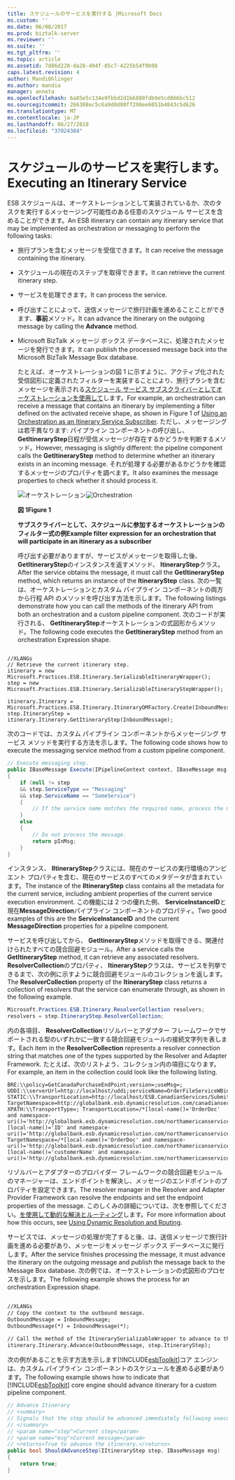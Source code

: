 ```yaml
---
title: スケジュールのサービスを実行する |Microsoft Docs
ms.custom: ''
ms.date: 06/08/2017
ms.prod: biztalk-server
ms.reviewer: ''
ms.suite: ''
ms.tgt_pltfrm: ''
ms.topic: article
ms.assetid: 7d86d228-da28-494f-85c7-4225b54f9b98
caps.latest.revision: 4
author: MandiOhlinger
ms.author: mandia
manager: anneta
ms.openlocfilehash: 6a85e5c134e9fbbd2d1b6880fdb9e5cd866bc512
ms.sourcegitcommit: 266308ec5c6a9d8d80ff298ee6051b4843c5d626
ms.translationtype: MT
ms.contentlocale: ja-JP
ms.lasthandoff: 06/27/2018
ms.locfileid: "37024384"
---
```

# <a name="executing-an-itinerary-service"></a><span data-ttu-id="c8813-102">スケジュールのサービスを実行します。</span><span class="sxs-lookup"><span data-stu-id="c8813-102">Executing an Itinerary Service</span></span>
<span data-ttu-id="c8813-103">ESB スケジュールは、オーケストレーションとして実装されているか、次のタスクを実行するメッセージング可能性のある任意のスケジュール サービスを含めることができます。</span><span class="sxs-lookup"><span data-stu-id="c8813-103">An ESB itinerary can contain any itinerary service that may be implemented as orchestration or messaging to perform the following tasks:</span></span>  
  
- <span data-ttu-id="c8813-104">旅行プランを含むメッセージを受信できます。</span><span class="sxs-lookup"><span data-stu-id="c8813-104">It can receive the message containing the itinerary.</span></span>  
  
- <span data-ttu-id="c8813-105">スケジュールの現在のステップを取得できます。</span><span class="sxs-lookup"><span data-stu-id="c8813-105">It can retrieve the current itinerary step.</span></span>  
  
- <span data-ttu-id="c8813-106">サービスを処理できます。</span><span class="sxs-lookup"><span data-stu-id="c8813-106">It can process the service.</span></span>  
  
- <span data-ttu-id="c8813-107">呼び出すことによって、送信メッセージで旅行計画を進めることことができます、**事前**メソッド。</span><span class="sxs-lookup"><span data-stu-id="c8813-107">It can advance the itinerary on the outgoing message by calling the **Advance** method.</span></span>  
  
- <span data-ttu-id="c8813-108">Microsoft BizTalk メッセージ ボックス データベースに、処理されたメッセージを発行できます。</span><span class="sxs-lookup"><span data-stu-id="c8813-108">It can publish the processed message back into the Microsoft BizTalk Message Box database.</span></span>  
  
  <span data-ttu-id="c8813-109">たとえば、オーケストレーションの図 1 に示すように、アクティブ化された受信図形に定義されたフィルターを実装することにより、旅行プランを含むメッセージを表示される[スケジュール サービス サブスクライバーとしてオーケストレーションを使用して](../esb-toolkit/using-an-orchestration-as-an-itinerary-service-subscriber.md)します。</span><span class="sxs-lookup"><span data-stu-id="c8813-109">For example, an orchestration can receive a message that contains an itinerary by implementing a filter defined on the activated receive shape, as shown in Figure 1 of [Using an Orchestration as an Itinerary Service Subscriber](../esb-toolkit/using-an-orchestration-as-an-itinerary-service-subscriber.md).</span></span> <span data-ttu-id="c8813-110">ただし、メッセージングは若干異なります: パイプライン コンポーネントの呼び出し、 **GetItineraryStep**日程が受信メッセージが存在するかどうかを判断するメソッド。</span><span class="sxs-lookup"><span data-stu-id="c8813-110">However, messaging is slightly different: the pipeline component calls the **GetItineraryStep** method to determine whether an itinerary exists in an incoming message.</span></span> <span data-ttu-id="c8813-111">それが処理する必要があるかどうかを確認するメッセージのプロパティを調べます。</span><span class="sxs-lookup"><span data-stu-id="c8813-111">It also examines the message properties to check whether it should process it.</span></span>  
  
  <span data-ttu-id="c8813-112">![オーケストレーション](../esb-toolkit/media/ch4-orchestration.jpg "Ch4 オーケストレーション")</span><span class="sxs-lookup"><span data-stu-id="c8813-112">![Orchestration](../esb-toolkit/media/ch4-orchestration.jpg "Ch4-Orchestration")</span></span>  
  
  <span data-ttu-id="c8813-113">**図 1**</span><span class="sxs-lookup"><span data-stu-id="c8813-113">**Figure 1**</span></span>  
  
  <span data-ttu-id="c8813-114">**サブスクライバーとして、スケジュールに参加するオーケストレーションのフィルター式の例**</span><span class="sxs-lookup"><span data-stu-id="c8813-114">**Example filter expression for an orchestration that will participate in an itinerary as a subscriber**</span></span>  
  
  <span data-ttu-id="c8813-115">呼び出す必要がありますが、サービスがメッセージを取得した後、 **GetItineraryStep**のインスタンスを返すメソッド、 **ItineraryStep**クラス。</span><span class="sxs-lookup"><span data-stu-id="c8813-115">After the service obtains the message, it must call the **GetItineraryStep** method, which returns an instance of the **ItineraryStep** class.</span></span> <span data-ttu-id="c8813-116">次の一覧は、オーケストレーションとカスタム パイプライン コンポーネントの両方から行程 API のメソッドを呼び出す方法を示します。</span><span class="sxs-lookup"><span data-stu-id="c8813-116">The following listings demonstrate how you can call the methods of the itinerary API from both an orchestration and a custom pipeline component.</span></span> <span data-ttu-id="c8813-117">次のコードが実行される、 **GetItineraryStep**オーケストレーションの式図形からメソッド。</span><span class="sxs-lookup"><span data-stu-id="c8813-117">The following code executes the **GetItineraryStep** method from an orchestration Expression shape.</span></span>  
  
```  
  
//XLANGs  
// Retrieve the current itinerary step.  
itinerary = new Microsoft.Practices.ESB.Itinerary.SerializableItineraryWrapper();  
step = new Microsoft.Practices.ESB.Itinerary.SerializableItineraryStepWrapper();  
  
itinerary.Itinerary = Microsoft.Practices.ESB.Itinerary.ItineraryOMFactory.Create(InboundMessage);  
step.ItineraryStep = itinerary.Itinerary.GetItineraryStep(InboundMessage);  
```  
  
 <span data-ttu-id="c8813-118">次のコードでは、カスタム パイプライン コンポーネントからメッセージング サービス メソッドを実行する方法を示します。</span><span class="sxs-lookup"><span data-stu-id="c8813-118">The following code shows how to execute the messaging service method from a custom pipeline component.</span></span>  
  
```csharp  
// Execute messaging step.  
public IBaseMessage Execute(IPipelineContext context, IBaseMessage msg, string resolverString, IItineraryStep step)  
{  
    if (null != step  
    && step.ServiceType == "Messaging"  
    && step.ServiceName == "SomeService")  
    {  
        // If the service name matches the required name, process the message here.  
    }  
    else  
    {  
        // Do not process the message.  
        return pInMsg;  
    }  
}  
```  
  
 <span data-ttu-id="c8813-119">インスタンス、 **IItineraryStep**クラスには、現在のサービスの実行環境のアンビエント プロパティを含む、現在のサービスのすべてのメタデータが含まれています。</span><span class="sxs-lookup"><span data-stu-id="c8813-119">The instance of the **IItineraryStep** class contains all the metadata for the current service, including ambient properties of the current service execution environment.</span></span> <span data-ttu-id="c8813-120">この機能には 2 つの優れた例、 **ServiceInstanceID**と現在**MessageDirection**パイプライン コンポーネントのプロパティ。</span><span class="sxs-lookup"><span data-stu-id="c8813-120">Two good examples of this are the **ServiceInstanceID** and the current **MessageDirection** properties for a pipeline component.</span></span>  
  
 <span data-ttu-id="c8813-121">サービスを呼び出してから、 **GetItineraryStep**メソッドを取得できる、関連付けられたすべての競合回避モジュール。</span><span class="sxs-lookup"><span data-stu-id="c8813-121">After a service calls the **GetItineraryStep** method, it can retrieve any associated resolvers.</span></span> <span data-ttu-id="c8813-122">**ResolverCollection**のプロパティ、 **ItineraryStep**クラスは、サービスを列挙できるまで、次の例に示すように競合回避モジュールのコレクションを返します。</span><span class="sxs-lookup"><span data-stu-id="c8813-122">The **ResolverCollection** property of the **ItineraryStep** class returns a collection of resolvers that the service can enumerate through, as shown in the following example.</span></span>  
  
```csharp  
Microsoft.Practices.ESB.Itinerary.ResolverCollection resolvers;  
resolvers = step.ItineraryStep.ResolverCollection;  
```  
  
 <span data-ttu-id="c8813-123">内の各項目、 **ResolverCollection**リゾルバーとアダプター フレームワークでサポートされる型のいずれかに一致する競合回避モジュールの接続文字列を表します。</span><span class="sxs-lookup"><span data-stu-id="c8813-123">Each item in the **ResolverCollection** represents a resolver connection string that matches one of the types supported by the Resolver and Adapter Framework.</span></span> <span data-ttu-id="c8813-124">たとえば、次のリストよう、コレクション内の項目になります。</span><span class="sxs-lookup"><span data-stu-id="c8813-124">For example, an item in the collection could look like the following listing.</span></span>  
  
```idl  
BRE:\\policy=GetCanadaPurchaseEndPoint;version=;useMsg=;  
UDDI:\\serverUrl=http://localhost/uddi;serviceName=OrderFileServiceWBindings;  
STATIC:\\TransportLocation=http://localhost/ESB.CanadianServices/SubmitPOService.asmx;  
TargetNamespace=http://globalbank.esb.dynamicresolution.com/canadianservices/;  
XPATH:\\TransportType=; TransportLocation=/*[local-name()='OrderDoc' and namespace-  
uri()='http://globalbank.esb.dynamicresolution.com/northamericanservices/']/*  
[local-name()='ID' and namespace-  
uri()='http://globalbank.esb.dynamicresolution.com/northamericanservices/'];  
TargetNamespace=/*[local-name()='OrderDoc' and namespace-  
uri()='http://globalbank.esb.dynamicresolution.com/northamericanservices/']/*  
[local-name()='customerName' and namespace-  
uri()='http://globalbank.esb.dynamicresolution.com/northamericanservices/'];  
```  
  
 <span data-ttu-id="c8813-125">リゾルバーとアダプターのプロバイダー フレームワークの競合回避モジュールのマネージャーは、エンドポイントを解決し、メッセージのエンドポイントのプロパティを設定できます。</span><span class="sxs-lookup"><span data-stu-id="c8813-125">The resolver manager in the Resolver and Adapter Provider Framework can resolve the endpoints and set the endpoint properties of the message.</span></span> <span data-ttu-id="c8813-126">このしくみの詳細については、次を参照してください。[を使用して動的な解決とルーティング](../esb-toolkit/using-dynamic-resolution-and-routing.md)します。</span><span class="sxs-lookup"><span data-stu-id="c8813-126">For more information about how this occurs, see [Using Dynamic Resolution and Routing](../esb-toolkit/using-dynamic-resolution-and-routing.md).</span></span>  
  
 <span data-ttu-id="c8813-127">サービスでは、メッセージの処理が完了すると後、は、送信メッセージで旅行計画を進める必要があり、メッセージをメッセージ ボックス データベースに発行します。</span><span class="sxs-lookup"><span data-stu-id="c8813-127">After the service finishes processing the message, it must advance the itinerary on the outgoing message and publish the message back to the Message Box database.</span></span> <span data-ttu-id="c8813-128">次の例では、オーケストレーションの式図形のプロセスを示します。</span><span class="sxs-lookup"><span data-stu-id="c8813-128">The following example shows the process for an orchestration Expression shape.</span></span>  
  
```xml  
  
//XLANGs  
// Copy the context to the outbound message.  
OutboundMessage = InboundMessage;  
OutboundMessage(*) = InboundMessage(*);  
  
// Call the method of the ItinerarySerializableWrapper to advance to the next step.  
itinerary.Itinerary.Advance(OutboundMessage, step.ItineraryStep);  
```  
  
 <span data-ttu-id="c8813-129">次の例があることを示す方法を示します[!INCLUDE[esbToolkit](../includes/esbtoolkit-md.md)]コア エンジンは、カスタム パイプライン コンポーネントのスケジュールを進める必要があります。</span><span class="sxs-lookup"><span data-stu-id="c8813-129">The following example shows how to indicate that [!INCLUDE[esbToolkit](../includes/esbtoolkit-md.md)] core engine should advance itinerary for a custom pipeline component.</span></span>  
  
```csharp  
// Advance Itinerary  
// <summary>  
// Signals that the step should be advanced immediately following execution of the service.  
// </summary>  
// <param name="step">Current step</param>  
// <param name="msg">Current message</param>  
// <returns>True to advance the itinerary.</returns>  
public bool ShouldAdvanceStep(IItineraryStep step, IBaseMessage msg)  
{  
    return true;  
}  
```